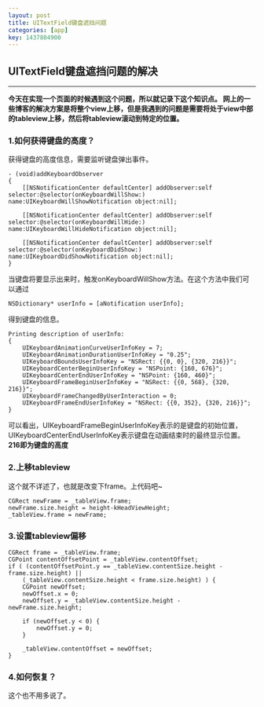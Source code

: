 ```yaml
---
layout: post
title: UITextField键盘遮挡问题 
categories: [app]
key: 1437804900
---
```


## UITextField键盘遮挡问题的解决

----------------------------------------
**今天在实现一个页面的时候遇到这个问题，所以就记录下这个知识点。
网上的一些博客的解决方案是将整个view上移，但是我遇到的问题是需要将处于view中部的tableview上移，然后将tableview滚动到特定的位置。**


### 1.如何获得键盘的高度？

获得键盘的高度信息，需要监听键盘弹出事件。

```
- (void)addKeyboardObserver
{
    [[NSNotificationCenter defaultCenter] addObserver:self selector:@selector(onKeyboardWillShow:) name:UIKeyboardWillShowNotification object:nil];
    
    [[NSNotificationCenter defaultCenter] addObserver:self selector:@selector(onKeyboardWillHide:) name:UIKeyboardWillHideNotification object:nil];
    
    [[NSNotificationCenter defaultCenter] addObserver:self selector:@selector(onKeyboardDidShow:) name:UIKeyboardDidShowNotification object:nil];
}
```

当键盘将要显示出来时，触发onKeyboardWillShow方法。在这个方法中我们可以通过

```
NSDictionary* userInfo = [aNotification userInfo];
```
得到键盘的信息。

```
Printing description of userInfo:
{
    UIKeyboardAnimationCurveUserInfoKey = 7;
    UIKeyboardAnimationDurationUserInfoKey = "0.25";
    UIKeyboardBoundsUserInfoKey = "NSRect: {{0, 0}, {320, 216}}";
    UIKeyboardCenterBeginUserInfoKey = "NSPoint: {160, 676}";
    UIKeyboardCenterEndUserInfoKey = "NSPoint: {160, 460}";
    UIKeyboardFrameBeginUserInfoKey = "NSRect: {{0, 568}, {320, 216}}";
    UIKeyboardFrameChangedByUserInteraction = 0;
    UIKeyboardFrameEndUserInfoKey = "NSRect: {{0, 352}, {320, 216}}";
}
```
可以看出，UIKeyboardFrameBeginUserInfoKey表示的是键盘的初始位置，UIKeyboardCenterEndUserInfoKey表示键盘在动画结束时的最终显示位置。**216即为键盘的高度**

### 2.上移tableview

这个就不详述了，也就是改变下frame。上代码吧~

```
CGRect newFrame = _tableView.frame;
newFrame.size.height = height-kHeadViewHeight;
_tableView.frame = newFrame;
```

### 3.设置tableview偏移

```
CGRect frame = _tableView.frame;
CGPoint contentOffsetPoint = _tableView.contentOffset;
if ( (contentOffsetPoint.y == _tableView.contentSize.height - frame.size.height) ||
    (_tableView.contentSize.height < frame.size.height) ) {
    CGPoint newOffset;
    newOffset.x = 0;
    newOffset.y = _tableView.contentSize.height - newFrame.size.height;
    
    if (newOffset.y < 0) {
        newOffset.y = 0;
    }
    
    _tableView.contentOffset = newOffset;
}

```

### 4.如何恢复？

这个也不用多说了。







